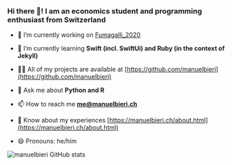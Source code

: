 ### Hi there 👋! I am an economics student and programming enthusiast from Switzerland

- 🔭 I’m currently working on [Fumagalli_2020](https://github.com/manuelbieri/Fumagalli_2020)

- 🌱 I’m currently learning **Swift (incl. SwiftUi) and Ruby (in the context of Jekyll)**

- 👨‍💻 All of my projects are available at [https://github.com/manuelbieri](https://github.com/manuelbieri)

- 💬 Ask me about **Python and R**

- 📫 How to reach me **me@manuelbieri.ch**

- 📄 Know about my experiences [https://manuelbieri.ch/about.html](https://manuelbieri.ch/about.html)

- 😄 Pronouns: he/him

![manuelbieri GitHub stats](https://github-readme-streak-stats.herokuapp.com/?user=manuelbieri)
